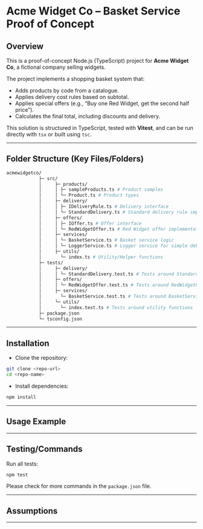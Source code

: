 # Acme Widget Co – Basket Service Proof of Concept

## Overview

This is a proof-of-concept Node.js (TypeScript) project for **Acme Widget Co**, a fictional company selling widgets.  

The project implements a shopping basket system that:

- Adds products by code from a catalogue.
- Applies delivery cost rules based on subtotal.
- Applies special offers (e.g., “Buy one Red Widget, get the second half price”).
- Calculates the final total, including discounts and delivery.

This solution is structured in TypeScript, tested with **Vitest**, and can be run directly with `tsx` or built using `tsc`.

---

## Folder Structure (Key Files/Folders)

```bash
acmewidgetco/
            ├─ src/
            │     ├─ products/
            │     │ ├─ sampleProducts.ts # Product samples
            │     │ └─ Product.ts # Product types
            │     ├─ delivery/
            │     │ ├─ IDeliveryRule.ts # Delivery interface
            │     │ └─ StandardDelivery.ts # Standard delivery rule implementation
            │     ├─ offers/
            │     │ ├─ IOffer.ts # Offer interface
            │     │ └─ RedWidgetOffer.ts # Red Widget offer implementation
            │     ├─ services/
            │     │ └─ BasketService.ts # Basket service logic
            │     │ └─ LoggerService.ts # Logger service for simple debugging
            │     ├─ utils/
            │       └─ index.ts # Utility/Helper functions
            ├─ tests/
            │     ├─ delivery/
            │     │ └─ StandardDelivery.test.ts # Tests around StandardDelivery
            │     ├─ offers/
            │     │ └─ RedWidgetOffer.test.ts # Tests around RedWidgetOffer
            │     ├─ services/
            │       └─ BasketService.test.ts # Tests around BasketService
            │     └─ utils/
            │       └─ index.test.ts # Tests around utility functions
            ├─ package.json
            └─ tsconfig.json
```

---

## Installation

- Clone the repository:  

```bash
git clone <repo-url>
cd <repo-name>
```

- Install dependencies:

```bash
npm install
```

---

## Usage Example

---

## Testing/Commands

Run all tests:

```bash
npm test
```

Please check for more commands in the `package.json` file.

---

## Assumptions

---

